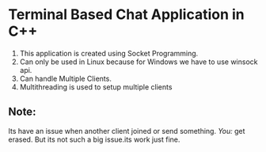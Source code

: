 # Terminal Based Chat Application in C++
1. This application is created using Socket Programming.
2. Can only be used in Linux because for Windows we have to use winsock api.
3. Can handle Multiple Clients.
4. Multithreading is used to setup multiple clients

## Note:
Its have an issue when another client joined or send something. *You:*  get erased. But its not such a big issue.its work just fine.
